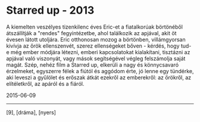 # Starred up - 2013

A kiemelten veszélyes tizenkilenc éves Eric-et a fiatalkorúak börtönéből átszállítják a "rendes" fegyintézetbe, ahol találkozik az apjával, akit öt évesen látott utoljára. Eric otthonosan mozog a börtönben, villámgyorsan kivívja az őrök ellenszenvét, szerez ellenségeket bőven - kérdés, hogy tud-e még ember módjára létezni, emberi kapcsolatokat kialakítani, tisztázni az apjával való viszonyát, vagy mások segítségével végleg felszámolja saját magát. Szép, nehéz film a Starred up, elkerüli a nagy és könnycsavaró érzelmeket, egyszerre félek a fiútól és aggódom érte, jó lenne egy tündérke, aki leveszi a gyűlölet és erőszak átkát ezekről az emberekről: az őrökről, az elítéletkről, az apáról és a fiáról.

2015-06-09 

----

[9], [dráma], [nyers]